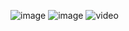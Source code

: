 ![image](https://github.com/yashswag22/DSAVERSE3.0/assets/102864247/8245af45-3b2c-40e9-b9e7-627d91c2099b)
![image](https://github.com/yashswag22/DSAVERSE3.0/assets/102864247/2ea0623a-6e53-4b42-ac32-e67be4d17406)
![video](https://youtu.be/NtLTzwzlH80)
